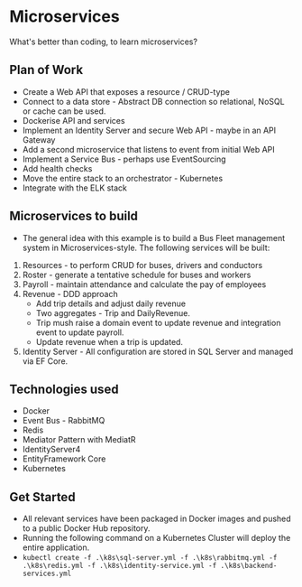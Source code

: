 # Microservices
What's better than coding, to learn microservices?

## Plan of Work
- Create a Web API that exposes a resource / CRUD-type
- Connect to a data store - Abstract DB connection so relational, NoSQL or cache can be used.
- Dockerise API and services
- Implement an Identity Server and secure Web API - maybe in an API Gateway
- Add a second microservice that listens to event from initial Web API
- Implement a Service Bus - perhaps use EventSourcing
- Add health checks
- Move the entire stack to an orchestrator - Kubernetes
- Integrate with the ELK stack

## Microservices to build
- The general idea with this example is to build a Bus Fleet management system in Microservices-style. The following services will be built:
1. Resources - to perform CRUD for buses, drivers and conductors
2. Roster - generate a tentative schedule for buses and workers
3. Payroll - maintain attendance and calculate the pay of employees
4. Revenue - DDD approach
    - Add trip details and adjust daily revenue
    - Two aggregates - Trip and DailyRevenue.
    - Trip mush raise a domain event to update revenue and integration event to update payroll.
    - Update revenue when a trip is updated.
5. Identity Server - All configuration are stored in SQL Server and managed via EF Core.

## Technologies used
- Docker
- Event Bus - RabbitMQ
- Redis
- Mediator Pattern with MediatR
- IdentityServer4
- EntityFramework Core
- Kubernetes

## Get Started
- All relevant services have been packaged in Docker images and pushed to a public Docker Hub repository.
- Running the following command on a Kubernetes Cluster will deploy the entire application.
- `kubectl create -f .\k8s\sql-server.yml -f .\k8s\rabbitmq.yml -f .\k8s\redis.yml -f .\k8s\identity-service.yml -f .\k8s\backend-services.yml`